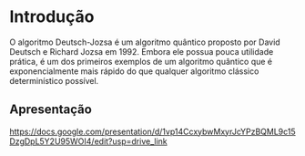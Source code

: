 # Introdução
O algoritmo Deutsch-Jozsa é um algoritmo quântico proposto por David Deutsch e Richard Jozsa em 1992. Embora ele possua pouca utilidade prática, é um dos primeiros exemplos de um algoritmo quântico que é exponencialmente mais rápido do que qualquer algoritmo clássico determinístico possível.

## Apresentação
https://docs.google.com/presentation/d/1vp14CcxybwMxyrJcYPzBQML9c15DzgDpL5Y2U95WOI4/edit?usp=drive_link
